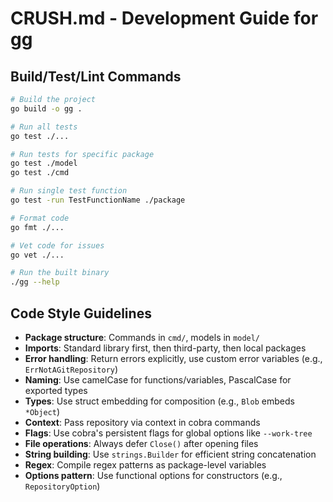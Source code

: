 # CRUSH.md - Development Guide for gg

## Build/Test/Lint Commands
```bash
# Build the project
go build -o gg .

# Run all tests
go test ./...

# Run tests for specific package
go test ./model
go test ./cmd

# Run single test function
go test -run TestFunctionName ./package

# Format code
go fmt ./...

# Vet code for issues
go vet ./...

# Run the built binary
./gg --help
```

## Code Style Guidelines

- **Package structure**: Commands in `cmd/`, models in `model/`
- **Imports**: Standard library first, then third-party, then local packages
- **Error handling**: Return errors explicitly, use custom error variables (e.g., `ErrNotAGitRepository`)
- **Naming**: Use camelCase for functions/variables, PascalCase for exported types
- **Types**: Use struct embedding for composition (e.g., `Blob` embeds `*Object`)
- **Context**: Pass repository via context in cobra commands
- **Flags**: Use cobra's persistent flags for global options like `--work-tree`
- **File operations**: Always defer `Close()` after opening files
- **String building**: Use `strings.Builder` for efficient string concatenation
- **Regex**: Compile regex patterns as package-level variables
- **Options pattern**: Use functional options for constructors (e.g., `RepositoryOption`)
